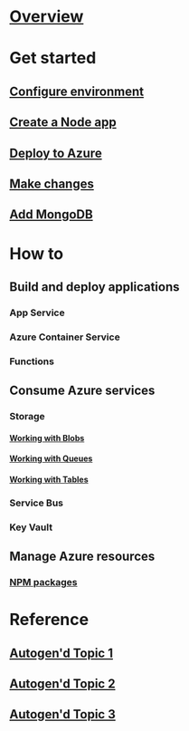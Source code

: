 # [Overview](index.md)

# Get started

## [Configure environment](get-started-setup.md)
## [Create a Node app](get-started-create-node-app.md)
## [Deploy to Azure](get-started-deploy-to-azure.md)
## [Make changes](get-started-updates.md)
## [Add MongoDB](get-started-mongodb.md)

# How to

## Build and deploy applications
### App Service
### Azure Container Service
### Functions

## Consume Azure services
### Storage
#### [Working with Blobs](https://docs.microsoft.com/en-us/azure/storage/storage-nodejs-how-to-use-blob-storage?toc=toc.json)
#### [Working with Queues](https://docs.microsoft.com/en-us/azure/storage/storage-nodejs-how-to-use-queues?toc=/node-sandbox/toc.md)
#### [Working with Tables](https://docs.microsoft.com/en-us/azure/storage/storage-nodejs-how-to-use-table-storage?toc=toc.md)
### Service Bus
### Key Vault

## Manage Azure resources
### [NPM packages](packages.md)

# Reference
## [Autogen'd Topic 1](#)
## [Autogen'd Topic 2](#)
## [Autogen'd Topic 3](#)

